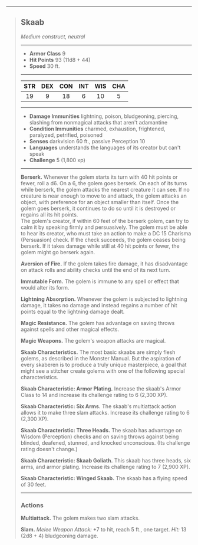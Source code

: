 ***
> ## Skaab
> *Medium construct, neutral*
> 
> ***
> 
> - **Armor Class** 9
> - **Hit Points** 93 (11d8 + 44)
> - **Speed** 30 ft.
> 
> ***
> 
> |STR|DEX|CON|INT|WIS|CHA|
> |:---:|:---:|:---:|:---:|:---:|:---:|
> |19|9|18|6|10|5|
> 
> ***
> 
> - **Damage Immunities** lightning, poison, bludgeoning, piercing, slashing from nonmagical attacks that aren't adamantine
> - **Condition Immunities** charmed, exhaustion, frightened, paralyzed, petrified, poisoned
> - **Senses** darkvision 60 ft., passive Perception 10
> - **Languages** understands the languages of its creator but can't speak
> - **Challenge** 5 (1,800 xp)
> 
> ***
> 
> **Berserk.** Whenever the golem starts its turn with 40 hit points or fewer, roll a d6. On a 6, the golem goes berserk. On each of its turns while berserk, the golem attacks the nearest creature it can see. If no creature is near enough to move to and attack, the golem attacks an object, with preference for an object smaller than itself. Once the golem goes berserk, it continues to do so until it is destroyed or regains all its hit points.  
> The golem's creator, if within 60 feet of the berserk golem, can try to calm it by speaking firmly and persuasively. The golem must be able to hear its creator, who must take an action to make a DC 15 Charisma (Persuasion) check. If the check succeeds, the golem ceases being berserk. If it takes damage while still at 40 hit points or fewer, the golem might go berserk again.
> 
> **Aversion of Fire.** If the golem takes fire damage, it has disadvantage on attack rolls and ability checks until the end of its next turn.
> 
> **Immutable Form.** The golem is immune to any spell or effect that would alter its form.
> 
> **Lightning Absorption.** Whenever the golem is subjected to lightning damage, it takes no damage and instead regains a number of hit points equal to the lightning damage dealt.
> 
> **Magic Resistance.** The golem has advantage on saving throws against spells and other magical effects.
> 
> **Magic Weapons.** The golem's weapon attacks are magical.
> 
> **Skaab Characteristics.** The most basic skaabs are simply flesh golems, as described in the Monster Manual. But the aspiration of every skaberen is to produce a truly unique masterpiece, a goal that might see a stitcher create golems with one of the following special characteristics.
> 
> **Skaab Characteristic: Armor Plating.** Increase the skaab's Armor Class to 14 and increase its challenge rating to 6 (2,300 XP).
> 
> **Skaab Characteristic: Six Arms.** The skaab's multiattack action allows it to make three slam attacks. Increase its challenge rating to 6 (2,300 XP).
> 
> **Skaab Characteristic: Three Heads.** The skaab has advantage on Wisdom (Perception) checks and on saving throws against being blinded, deafened, stunned, and knocked unconscious. (Its challenge rating doesn't change.)
> 
> **Skaab Characteristic: Skaab Goliath.** This skaab has three heads, six arms, and armor plating. Increase its challenge rating to 7 (2,900 XP).
> 
> **Skaab Characteristic: Winged Skaab.** The skaab has a flying speed of 30 feet.
> 
> ***
> 
> ### Actions
> **Multiattack.** The golem makes two slam attacks.
> 
> **Slam.** *Melee Weapon Attack:* +7 to hit, reach 5 ft., one target. *Hit:* 13 (2d8 + 4) bludgeoning damage.
